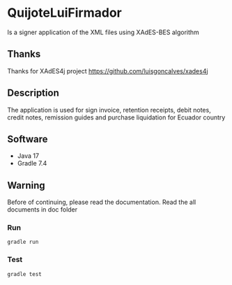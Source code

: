 # QuijoteLuiFirmador
Is a signer application of the XML files using XAdES-BES algorithm 

## Thanks
Thanks for XAdES4j project https://github.com/luisgoncalves/xades4j

## Description
The application is used for sign invoice, retention receipts, debit notes,
credit notes, remission guides and purchase liquidation for Ecuador country

## Software
* Java 17
* Gradle 7.4

## Warning
Before of continuing, please read the documentation. 
Read the all documents in doc folder

### Run
```
gradle run
```

### Test
```
gradle test
```


